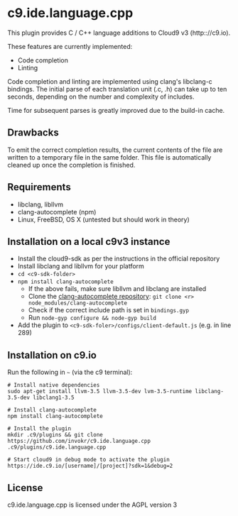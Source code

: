 c9.ide.language.cpp
===================

This plugin provides C / C++ language additions to Cloud9 v3 (http:://c9.io).

These features are currently implemented:

 * Code completion
 * Linting

Code completion and linting are implemented using clang's libclang-c bindings.
The initial parse of each translation unit (.c, .h) can take up to ten seconds,
depending on the number and complexity of includes.

Time for subsequent parses is greatly improved due to the build-in cache.

Drawbacks
---------

To emit the correct completion results, the current contents of the file are written
to a temporary file in the same folder. This file is automatically cleaned up once the
completion is finished.

Requirements
------------

 * libclang, libllvm
 * clang-autocomplete (npm)
 * Linux, FreeBSD, OS X (untested but should work in theory)

Installation on a local c9v3 instance
-------------------------------------

 * Install the cloud9-sdk as per the instructions in the official repository
 * Install libclang and libllvm for your platform
 * `cd <c9-sdk-folder>`
 * `npm install clang-autocomplete`
   * If the above fails, make sure libllvm and libclang are installed
   * Clone the [clang-autocomplete repository](https://github.com/invokr/clang-autocomplete): `git clone <r> node_modules/clang-autocomplete`
   * Check if the correct include path is set in `bindings.gyp`
   * Run `node-gyp configure && node-gyp build`
 * Add the plugin to `<c9-sdk-foler>/configs/client-default.js` (e.g. in line 289)

Installation on c9.io
---------------------

Run the following in `~` (via the c9 terminal):

    # Install native dependencies
    sudo apt-get install llvm-3.5 llvm-3.5-dev lvm-3.5-runtime libclang-3.5-dev libclang1-3.5

    # Install clang-autocomplete
    npm install clang-autocomplete

    # Install the plugin
    mkdir .c9/plugins && git clone https://github.com/invokr/c9.ide.language.cpp .c9/plugins/c9.ide.language.cpp

    # Start cloud9 in debug mode to activate the plugin
    https://ide.c9.io/[username]/[project]?sdk=1&debug=2

License
-------

c9.ide.language.cpp is licensed under the AGPL version 3